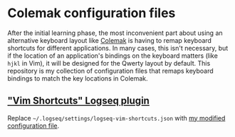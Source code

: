 # Colemak configuration files

After the initial learning phase, the most inconvenient part about using an alternative keyboard layout like [Colemak](https://en.wikipedia.org/wiki/Colemak) is having to remap keyboard shortcuts for different applications. In many cases, this isn't necessary, but if the location of an application's bindings on the keyboard matters (like `hjkl` in Vim), it will be designed for the Qwerty layout by default. This repository is my collection of configuration files that remaps keyboard bindings to match the key locations in Colemak.

## ["Vim Shortcuts" Logseq plugin](logseq-plugin-vim-shortcuts)

Replace `~/.logseq/settings/logseq-vim-shortcuts.json` with [my modified configuration file](./logseq-vim-shortcuts.json).
